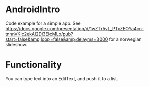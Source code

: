 # AndroidIntro
Code example for a simple app.
See https://docs.google.com/presentation/d/1wZTr5vL_PTxZEOYa4cn-tnhnVKIc2ekAI2Di3ElcMLo/pub?start=false&amp;loop=false&amp;delayms=3000 for a norwegian slideshow.

# Functionality
You can type text into an EditText, and push it to a list.
